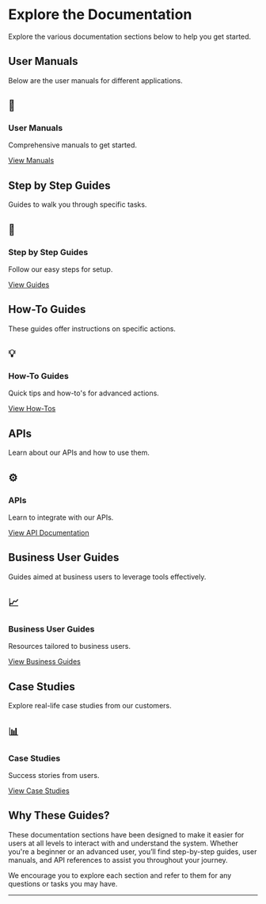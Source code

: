 # Explore the Documentation

Explore the various documentation sections below to help you get started.

## User Manuals
Below are the user manuals for different applications.

<div class="tile-container">
  <div class="doc-tile">
    <h2>📘</h2>
    <h3>User Manuals</h3>
    <p>Comprehensive manuals to get started.</p>
    <a href="https://becdeg.com/user_manuals_overview/">View Manuals</a>
  </div>
</div>

## Step by Step Guides
Guides to walk you through specific tasks.

<div class="tile-container">
  <div class="doc-tile">
    <h2>🔧</h2>
    <h3>Step by Step Guides</h3>
    <p>Follow our easy steps for setup.</p>
    <a href="https://becdeg.com/step-by-step-guide-overview/">View Guides</a>
  </div>
</div>

## How-To Guides
These guides offer instructions on specific actions.

<div class="tile-container">
  <div class="doc-tile">
    <h2>💡</h2>
    <h3>How-To Guides</h3>
    <p>Quick tips and how-to's for advanced actions.</p>
    <a href="https://becdeg.com/How_to_overview/">View How-Tos</a>
  </div>
</div>

## APIs
Learn about our APIs and how to use them.

<div class="tile-container">
  <div class="doc-tile">
    <h2>⚙️</h2>
    <h3>APIs</h3>
    <p>Learn to integrate with our APIs.</p>
    <a href="https://becdeg.com/APIs/">View API Documentation</a>
  </div>
</div>

## Business User Guides
Guides aimed at business users to leverage tools effectively.

<div class="tile-container">
  <div class="doc-tile">
    <h2>📈</h2>
    <h3>Business User Guides</h3>
    <p>Resources tailored to business users.</p>
    <a href="https://becdeg.com/business-user-guides/">View Business Guides</a>
  </div>
</div>

## Case Studies
Explore real-life case studies from our customers.

<div class="tile-container">
  <div class="doc-tile">
    <h2>📊</h2>
    <h3>Case Studies</h3>
    <p>Success stories from users.</p>
    <a href="https://becdeg.com/case-studies/">View Case Studies</a>
  </div>
</div>

## Why These Guides?

These documentation sections have been designed to make it easier for users at all levels to interact with and understand the system. Whether you're a beginner or an advanced user, you’ll find step-by-step guides, user manuals, and API references to assist you throughout your journey.

We encourage you to explore each section and refer to them for any questions or tasks you may have.

---

